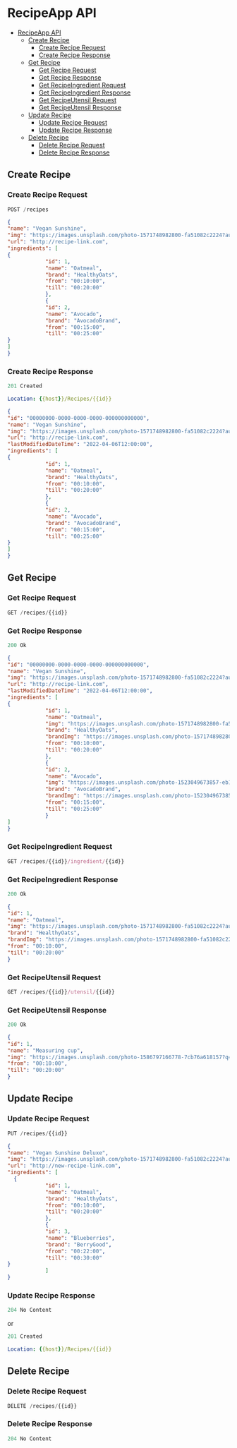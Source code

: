 ﻿# RecipeApp API


- [RecipeApp API](#recipeapp-api)
    - [Create Recipe](#create-recipe)
        - [Create Recipe Request](#create-recipe-request)
        - [Create Recipe Response](#create-recipe-response)
    - [Get Recipe](#get-recipe)
        - [Get Recipe Request](#get-recipe-request)
        - [Get Recipe Response](#get-recipe-response)
        - [Get RecipeIngredient Request](#get-recipeingredient-request)
        - [Get RecipeIngredient Response](#get-recipeingredient-response)
        - [Get RecipeUtensil Request](#get-recipeutensil-request)
        - [Get RecipeUtensil Response](#get-recipeutensil-response)
    - [Update Recipe](#update-recipe)
        - [Update Recipe Request](#update-recipe-request)
        - [Update Recipe Response](#update-recipe-response)
    - [Delete Recipe](#delete-recipe)
        - [Delete Recipe Request](#delete-recipe-request)
        - [Delete Recipe Response](#delete-recipe-response)

## Create Recipe

### Create Recipe Request

```js
POST /recipes
```

```json
{
"name": "Vegan Sunshine",
"img": "https://images.unsplash.com/photo-1571748982800-fa51082c2224?auto=format&fit=crop&q=80&w=2071&ixlib=rb-4.0.3&ixid=M3wxMjA3fDB8MHxwaG90by1wYWdlfHx8fGVufDB8fHx8fA%3D%3D",
"url": "http://recipe-link.com",
"ingredients": [
{
            "id": 1,
            "name": "Oatmeal",
            "brand": "HealthyOats",
            "from": "00:10:00",
            "till": "00:20:00"
            },
            {
            "id": 2,
            "name": "Avocado",
            "brand": "AvocadoBrand",
            "from": "00:15:00",
            "till": "00:25:00"
}
]
}
```


### Create Recipe Response

```js
201 Created
```

```yml
Location: {{host}}/Recipes/{{id}}
```

```json
{
"id": "00000000-0000-0000-0000-000000000000",
"name": "Vegan Sunshine",
"img": "https://images.unsplash.com/photo-1571748982800-fa51082c2224?auto=format&fit=crop&q=80&w=2071&ixlib=rb-4.0.3&ixid=M3wxMjA3fDB8MHxwaG90by1wYWdlfHx8fGVufDB8fHx8fA%3D%3D",
"url": "http://recipe-link.com",
"lastModifiedDateTime": "2022-04-06T12:00:00",
"ingredients": [
{
            "id": 1,
            "name": "Oatmeal",
            "brand": "HealthyOats",
            "from": "00:10:00",
            "till": "00:20:00"
            },
            {
            "id": 2,
            "name": "Avocado",
            "brand": "AvocadoBrand",
            "from": "00:15:00",
            "till": "00:25:00"
}
]
}
```

## Get Recipe

### Get Recipe Request

```js
GET /recipes/{{id}}
```

### Get Recipe Response

```js
200 Ok
```

```json
{
"id": "00000000-0000-0000-0000-000000000000",
"name": "Vegan Sunshine",
"img": "https://images.unsplash.com/photo-1571748982800-fa51082c2224?auto=format&fit=crop&q=80&w=2071&ixlib=rb-4.0.3&ixid=M3wxMjA3fDB8MHxwaG90by1wYWdlfHx8fGVufDB8fHx8fA%3D%3D",
"url": "http://recipe-link.com",
"lastModifiedDateTime": "2022-04-06T12:00:00",
"ingredients": [
{
            "id": 1,
            "name": "Oatmeal",
            "img": "https://images.unsplash.com/photo-1571748982800-fa51082c2224?auto=format&fit=crop&q=80&w=2071&ixlib=rb-4.0.3&ixid=M3wxMjA3fDB8MHxwaG90by1wYWdlfHx8fGVufDB8fHx8fA%3D%3D",
            "brand": "HealthyOats",
            "brandImg": "https://images.unsplash.com/photo-1571748982800-fa51082c2224?auto=format&fit=crop&q=80&w=2071&ixlib=rb-4.0.3&ixid=M3wxMjA3fDB8MHxwaG90by1wYWdlfHx8fGVufDB8fHx8fA%3D%3D",
            "from": "00:10:00",
            "till": "00:20:00"
            },
            {
            "id": 2,
            "name": "Avocado",
            "img": "https://images.unsplash.com/photo-1523049673857-eb18f1d7b578?auto=format&fit=crop&q=80&w=1975&ixlib=rb-4.0.3&ixid=M3wxMjA3fDB8MHxwaG90by1wYWdlfHx8fGVufDB8fHx8fA%3D%3D",
            "brand": "AvocadoBrand",
            "brandImg": "https://images.unsplash.com/photo-1523049673857-eb18f1d7b578?auto=format&fit=crop&q=80&w=1975&ixlib=rb-4.0.3&ixid=M3wxMjA3fDB8MHxwaG90by1wYWdlfHx8fGVufDB8fHx8fA%3D%3D",
            "from": "00:15:00",
            "till": "00:25:00"
            }
]
}
```

### Get RecipeIngredient Request

```js
GET /recipes/{{id}}/ingredient/{{id}}
```

### Get RecipeIngredient Response

```js
200 Ok
```

```json
{
"id": 1,
"name": "Oatmeal",
"img": "https://images.unsplash.com/photo-1571748982800-fa51082c2224?auto=format&fit=crop&q=80&w=2071&ixlib=rb-4.0.3&ixid=M3wxMjA3fDB8MHxwaG90by1wYWdlfHx8fGVufDB8fHx8fA%3D%3D",
"brand": "HealthyOats",
"brandImg": "https://images.unsplash.com/photo-1571748982800-fa51082c2224?auto=format&fit=crop&q=80&w=2071&ixlib=rb-4.0.3&ixid=M3wxMjA3fDB8MHxwaG90by1wYWdlfHx8fGVufDB8fHx8fA%3D%3D",
"from": "00:10:00",
"till": "00:20:00"
}
```

### Get RecipeUtensil Request

```js
GET /recipes/{{id}}/utensil/{{id}}
```

### Get RecipeUtensil Response

```js
200 Ok
```

```json
{
"id": 1,
"name": "Measuring cup",
"img": "https://images.unsplash.com/photo-1586797166778-7cb76a618157?q=80&w=1974&auto=format&fit=crop&ixlib=rb-4.0.3&ixid=M3wxMjA3fDB8MHxwaG90by1wYWdlfHx8fGVufDB8fHx8fA%3D%3D",
"from": "00:10:00",
"till": "00:20:00"
}
```

## Update Recipe

### Update Recipe Request

```js
PUT /recipes/{{id}}
```

```json
{
"name": "Vegan Sunshine Deluxe",
"img": "https://images.unsplash.com/photo-1571748982800-fa51082c2224?auto=format&fit=crop&q=80&w=2071&ixlib=rb-4.0.3&ixid=M3wxMjA3fDB8MHxwaG90by1wYWdlfHx8fGVufDB8fHx8fA%3D%3D",
"url": "http://new-recipe-link.com",
"ingredients": [
  {
            "id": 1,
            "name": "Oatmeal",
            "brand": "HealthyOats",
            "from": "00:10:00",
            "till": "00:20:00"
            },
            {
            "id": 3,
            "name": "Blueberries",
            "brand": "BerryGood",
            "from": "00:22:00",
            "till": "00:30:00"
}
            ]
}
```

### Update Recipe Response

```js
204 No Content
```

or

```js
201 Created
```

```yml
Location: {{host}}/Recipes/{{id}}
```

## Delete Recipe

### Delete Recipe Request

```js
DELETE /recipes/{{id}}
```

### Delete Recipe Response

```js
204 No Content